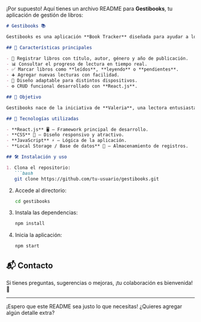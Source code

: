 ¡Por supuesto! Aquí tienes un archivo README para **Gestibooks**, tu aplicación de gestión de libros:

```md
# Gestibooks 📚

Gestibooks es una aplicación **Book Tracker** diseñada para ayudar a los lectores apasionados a organizar y gestionar sus hábitos de lectura. Con esta herramienta, los usuarios podrán llevar un registro detallado de los libros que han leído, están leyendo o planean leer.

## 📌 Características principales

- 📖 Registrar libros con título, autor, género y año de publicación.
- 📊 Consultar el progreso de lectura en tiempo real.
- ✅ Marcar libros como **leídos**, **leyendo** o **pendientes**.
- ➕ Agregar nuevas lecturas con facilidad.
- 📱 Diseño adaptable para distintos dispositivos.
- ⚙️ CRUD funcional desarrollado con **React.js**.

## 🎯 Objetivo

Gestibooks nace de la iniciativa de **Valeria**, una lectora entusiasta que se ha propuesto el reto de leer al menos **40 libros al año**. Para lograrlo, ha desarrollado esta herramienta con el fin de facilitar la gestión de sus lecturas y ayudar a otros lectores y estudiantes a organizar sus hábitos de lectura de manera eficiente.

## 🚀 Tecnologías utilizadas

- **React.js** 🖥️ – Framework principal de desarrollo.
- **CSS** 🎨 – Diseño responsivo y atractivo.
- **JavaScript** ⚡ – Lógica de la aplicación.
- **Local Storage / Base de datos** 📁 – Almacenamiento de registros.

## 🛠️ Instalación y uso

1. Clona el repositorio:
   ```bash
   git clone https://github.com/tu-usuario/gestibooks.git
   ```
2. Accede al directorio:
   ```bash
   cd gestibooks
   ```
3. Instala las dependencias:
   ```bash
   npm install
   ```
4. Inicia la aplicación:
   ```bash
   npm start
   ```

## 📬 Contacto

Si tienes preguntas, sugerencias o mejoras, ¡tu colaboración es bienvenida! 🎉

---

¡Espero que este README sea justo lo que necesitas! ¿Quieres agregar algún detalle extra?
```
